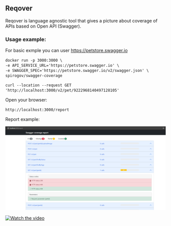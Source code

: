 ## Reqover

Reqover is language agnostic tool that gives a picture about coverage of APIs based on Open API (Swagger).

### Usage example:

For basic exmple you can user https://petstore.swagger.io

```
docker run -p 3000:3000 \
-e API_SERVICE_URL='https://petstore.swagger.io' \
-e SWAGGER_SPEC='https://petstore.swagger.io/v2/swagger.json' \
spirogov/swagger-coverage
```

```
curl --location --request GET 'http://localhost:3000/v2/pet/9222968140497128105'
```

Open your browser:

```
http://localhost:3000/report
```

Report example:

![Swagger Coverage Report](.github/cov.png)


[![Watch the video](https://i.imgur.com/vKb2F1B.png)](https://www.youtube.com/embed/YlAOJg_WGr4)
